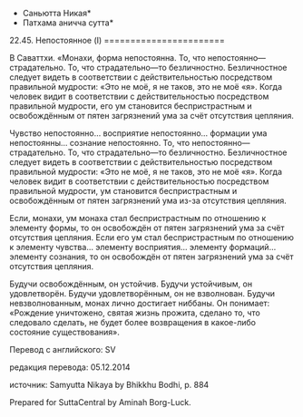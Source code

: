 * Саньютта Никая*
* Патхама аничча сутта*

22\.45\. Непостоянное \(I\)
\=\=\=\=\=\=\=\=\=\=\=\=\=\=\=\=\=\=\=\=\=\=\=

В Саваттхи\. «Монахи, форма непостоянна\. То, что непостоянно—страдательно\. То, что страдательно—то безличностно\. Безличностное следует видеть в соответствии с действительностью посредством правильной мудрости: «Это не моё, я не таков, это не моё «я»\. Когда человек видит в соответствии с действительностью посредством правильной мудрости, его ум становится беспристрастным и освобождённым от пятен загрязнений ума за счёт отсутствия цепляния\.

Чувство непостоянно… восприятие непостоянно… формации ума непостоянны… сознание непостоянно\. То, что непостоянно—страдательно\. То, что страдательно—то безличностно\. Безличностное следует видеть в соответствии с действительностью посредством правильной мудрости: «Это не моё, я не таков, это не моё «я»\. Когда человек видит в соответствии с действительностью посредством правильной мудрости, ум становится беспристрастным и освобождённым от пятен загрязнений ума из\-за отсутствия цепляния\.

Если, монахи, ум монаха стал беспристрастным по отношению к элементу формы, то он освобождён от пятен загрязнений ума за счёт отсутствия цепляния\. Если его ум стал беспристрастным по отношению к элементу чувства… элементу восприятия… элементу формаций… элементу сознания, то он освобождён от пятен загрязнений ума за счёт отсутствия цепляния\.

Будучи освобождённым, он устойчив\. Будучи устойчивым, он удовлетворён\. Будучи удовлетворённым, он не взволнован\. Будучи невзволнованным, монах лично достигает ниббаны\. Он понимает: «Рождение уничтожено, святая жизнь прожита, сделано то, что следовало сделать, не будет более возвращения в какое\-либо состояние существования»\.

Перевод с английского: SV

редакция перевода: 05\.12\.2014

источник: Samyutta Nikaya by Bhikkhu Bodhi, p\. 884

Prepared for SuttaCentral by Aminah Borg\-Luck\.